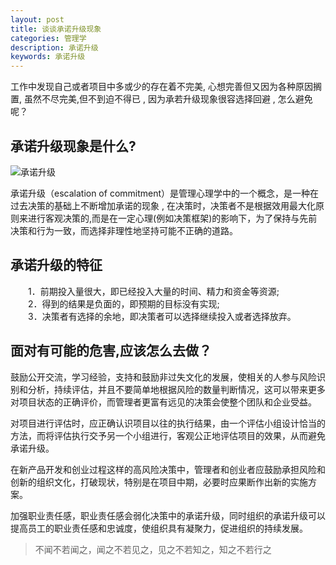 ```yaml
---
layout: post
title: 谈谈承诺升级现象
categories: 管理学
description: 承诺升级
keywords: 承诺升级
---
```


工作中发现自己或者项目中多或少的存在着不完美, 心想完善但又因为各种原因搁置, 虽然不尽完美,但不到迫不得已 , 因为承若升级现象很容选择回避 , 怎么避免呢？<!--\n\n-->

## 承诺升级现象是什么?

![承诺升级](/images/posts/java/escalation-of-Commitment.jpg)

承诺升级（escalation of commitment）是管理心理学中的一个概念，是一种在过去决策的基础上不断增加承诺的现象 , 在决策时，决策者不是根据效用最大化原则来进行客观决策的,而是在一定心理(例如决策框架)的影响下，为了保持与先前决策和行为一致，而选择非理性地坚持可能不正确的道路。

## 承诺升级的特征

　　1．前期投入量很大，即已经投入大量的时间、精力和资金等资源;  
　　2．得到的结果是负面的，即预期的目标没有实现;  
　　3．决策者有选择的余地，即决策者可以选择继续投入或者选择放弃。  

## 面对有可能的危害,应该怎么去做？

鼓励公开交流，学习经验，支持和鼓励非过失文化的发展，使相关的人参与风险识别和分析，持续评估，并且不要简单地根据风险的数量判断情况，这可以带来更多对项目状态的正确评价，而管理者更富有远见的决策会使整个团队和企业受益。  

对项目进行评估时，应正确认识项目以往的执行结果，由一个评估小组设计恰当的方法，而将评估执行交予另一个小组进行，客观公正地评估项目的效果，从而避免承诺升级。  

在新产品开发和创业过程这样的高风险决策中，管理者和创业者应鼓励承担风险和创新的组织文化，打破现状，特别是在项目中期，必要时应果断作出新的实施方案。

加强职业责任感，职业责任感会弱化决策中的承诺升级，同时组织的承诺升级可以提高员工的职业责任感和忠诚度，使组织具有凝聚力，促进组织的持续发展。


>不闻不若闻之，闻之不若见之，见之不若知之，知之不若行之
